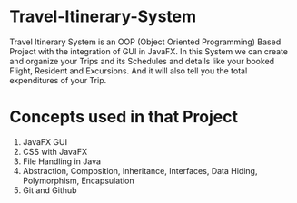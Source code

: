 # Travel-Itinerary-System

Travel Itinerary System is an OOP (Object Oriented Programming) Based Project with the integration of GUI in JavaFX. In this System we can create and organize your Trips and its Schedules and details like your booked Flight, Resident and Excursions. And it will also tell you the total expenditures of your Trip.

# Concepts used in that Project
1. JavaFX GUI
2. CSS with JavaFX
3. File Handling in Java
4. Abstraction, Composition, Inheritance, Interfaces, Data Hiding, Polymorphism, Encapsulation
5. Git and Github

